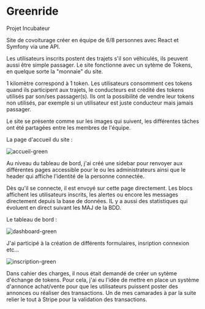 # Greenride

 Projet Incubateur

 Site de covoiturage créer en équipe de 6/8 personnes avec React et Symfony via une API.
 
 Les utilisateurs inscrits postent des trajets s'il son véhiculés, ils peuvent aussi être simple passager. Le site fonctionne avec un sytème de Tokens,
 en quelque sorte la "monnaie" du site.
 
 1 kilomètre correspond à 1 token. Les utilisateurs consomment ces tokens quand ils participent aux trajets, le conducteurs est crédité des tokens utilisés par 
 son/ses passager(s). Ils ont la possibilité de vendre leur tokens non utilisés, par exemple si un utilisateur est juste conducteur mais jamais passager.

 Le site se présente comme sur les images qui suivent, les différentes tâches ont été partagées entre les membres de l'équipe.

 La page d'accueil du site :
 
![accueil-green](https://github.com/cedric-chimot/Greenride/assets/106061524/63704da0-7e2f-4deb-a43f-5c2bd328d0ec)

Au niveau du tableau de bord, j'ai créé une sidebar pour renvoyer aux différentes pages accessible pour le ou les administrateurs ainsi que le header
qui affiche l'identité de la personne connectée.

Dès qu'il se connecte, il est envoyé sur cette page directement. Les blocs affichent les utilisateurs inscrits, les alertes ou encore les messages
directement depuis la base de données. IL y a aussi des statistiques qui évoluent en direct suivant les MAJ de la BDD.

Le tableau de bord :

![dashboard-green](https://github.com/cedric-chimot/Greenride/assets/106061524/890668d5-652e-4bc6-a573-15323bf29a55)

J'ai participé à la création de différents formulaires, insription connexion etc... 

![inscription-green](https://github.com/cedric-chimot/Greenride/assets/106061524/614693a0-e474-443e-a7b2-8986b9a37d71)


Dans cahier des charges, il nous était demandé de créer un sytème d'échange de tokens. Pour cela, j'ai eu l'idée de mettre en place un système d'annonce achat/vente
pour que les utilisateurs puissent poster des annonces ou réaliser des transactions. Un de mes camarades à par la suite relier le tout à Stripe pour la validation des transactions.
